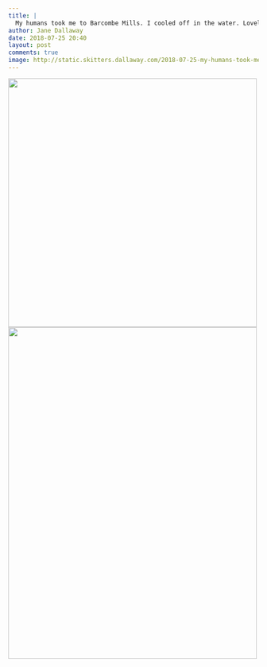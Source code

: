 ```yaml
---
title: |
  My humans took me to Barcombe Mills. I cooled off in the water. Lovely!
author: Jane Dallaway
date: 2018-07-25 20:40
layout: post
comments: true
image: http://static.skitters.dallaway.com/2018-07-25-my-humans-took-me-to-barcombe-mills--i-cooled-off-in-the-water--lovely-thumb-1-IMG_5155.jpg
---
```


<div>
        <a href="http://static.skitters.dallaway.com/2018-07-25-my-humans-took-me-to-barcombe-mills--i-cooled-off-in-the-water--lovely-fullsize-1-IMG_5155.jpg">
          <img src="http://static.skitters.dallaway.com/2018-07-25-my-humans-took-me-to-barcombe-mills--i-cooled-off-in-the-water--lovely-thumb-1-IMG_5155.jpg" width="500" height="500"/>
        </a>
      </div><div>
        <a href="http://static.skitters.dallaway.com/2018-07-25-my-humans-took-me-to-barcombe-mills--i-cooled-off-in-the-water--lovely-fullsize-2-IMG_5156.jpg">
          <img src="http://static.skitters.dallaway.com/2018-07-25-my-humans-took-me-to-barcombe-mills--i-cooled-off-in-the-water--lovely-thumb-2-IMG_5156.jpg" width="500" height="667"/>
        </a>
      </div>

   
      
